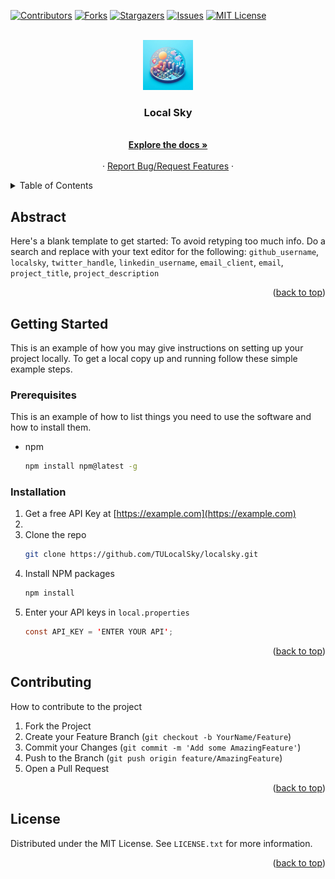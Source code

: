 <a name="readme-top"></a>

[![Contributors][contributors-shield]][contributors-url]
[![Forks][forks-shield]][forks-url]
[![Stargazers][stars-shield]][stars-url]
[![Issues][issues-shield]][issues-url]
[![MIT License][license-shield]][license-url]



<!-- PROJECT LOGO -->
<br />
<div align="center">
  <a href="https://github.com/TULocalSky/localsky">
    <img src="images/logo.jpeg" alt="Logo" width="80" height="80">
  </a>

<h3 align="center">Local Sky</h3>

  <p align="center">
    <br />
    <a href="https://github.com/TULocalSky/localsky"><strong>Explore the docs »</strong></a>
    <br />
    <br />
    ·
    <a href="https://github.com/TULocalSky/localsky/issues">Report Bug/Request Features</a>
    ·
  </p>
</div>



<!-- TABLE OF CONTENTS -->
<details>
  <summary>Table of Contents</summary>
  <ol>
    <li>
      <a href="#abstract">Abstract</a>
    </li>
    <li>
      <a href="#getting-started">Getting Started</a>
      <ul>
        <li><a href="#prerequisites">Prerequisites</a></li>
        <li><a href="#installation">Installation</a></li>
      </ul>
    </li>
    <li><a href="#usage">Usage</a></li>
    <li><a href="#roadmap">Roadmap</a></li>
    <li><a href="#contributing">Contributing</a></li>
    <li><a href="#license">License</a></li>
    <li><a href="#contact">Contact</a></li>
    <li><a href="#acknowledgments">Acknowledgments</a></li>
  </ol>
</details>



<!-- ABOUT THE PROJECT -->
## Abstract


Here's a blank template to get started: To avoid retyping too much info. Do a search and replace with your text editor for the following: `github_username`, `localsky`, `twitter_handle`, `linkedin_username`, `email_client`, `email`, `project_title`, `project_description`

<p align="right">(<a href="#readme-top">back to top</a>)</p>




<!-- GETTING STARTED -->
## Getting Started

This is an example of how you may give instructions on setting up your project locally.
To get a local copy up and running follow these simple example steps.

### Prerequisites

This is an example of how to list things you need to use the software and how to install them.
* npm
  ```sh
  npm install npm@latest -g
  ```

### Installation

1. Get a free API Key at [https://example.com](https://example.com)
2. 
3. Clone the repo
   ```sh
   git clone https://github.com/TULocalSky/localsky.git
   ```
4. Install NPM packages
   ```sh
   npm install
   ```
5. Enter your API keys in `local.properties`
   ```Java
   const API_KEY = 'ENTER YOUR API';
   ```

<p align="right">(<a href="#readme-top">back to top</a>)</p>



## Contributing

How to contribute to the project

1. Fork the Project
2. Create your Feature Branch (`git checkout -b YourName/Feature`)
3. Commit your Changes (`git commit -m 'Add some AmazingFeature'`)
4. Push to the Branch (`git push origin feature/AmazingFeature`)
5. Open a Pull Request

<p align="right">(<a href="#readme-top">back to top</a>)</p>


## License

Distributed under the MIT License. See `LICENSE.txt` for more information.

<p align="right">(<a href="#readme-top">back to top</a>)</p>





<!-- MARKDOWN LINKS & IMAGES -->
<!-- https://www.markdownguide.org/basic-syntax/#reference-style-links -->
[contributors-shield]: https://img.shields.io/github/contributors/TULocalSky/localsky.svg?style=for-the-badge
[contributors-url]: https://github.com/TULocalSky/localsky/graphs/contributors
[forks-shield]: https://img.shields.io/github/forks/TULocalSky/localsky.svg?style=for-the-badge
[forks-url]: https://github.com/TULocalSky/localsky/network/members
[stars-shield]: https://img.shields.io/github/stars/TULocalSky/localsky.svg?style=for-the-badge
[stars-url]: https://github.com/TULocalSky/localsky/stargazers
[issues-shield]: https://img.shields.io/github/issues/TULocalSky/localsky.svg?style=for-the-badge
[issues-url]: https://github.com/TULocalSky/localsky/issues
[license-shield]: https://img.shields.io/github/license/TULocalSky/localsky.svg?style=for-the-badge
[license-url]: https://github.com/TULocalSky/localsky/main/LICENSE.txt
[linkedin-shield]: https://img.shields.io/badge/-LinkedIn-black.svg?style=for-the-badge&logo=linkedin&colorB=555
[linkedin-url]: https://linkedin.com/in/linkedin_username
[product-screenshot]: images/screenshot.png